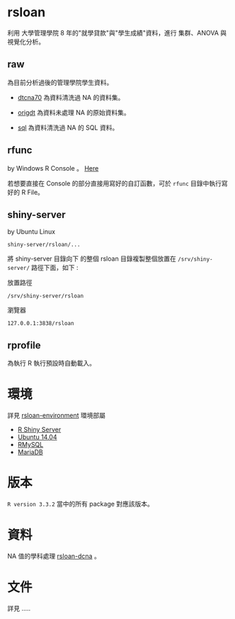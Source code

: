 # rsloan

利用 大學管理學院 8 年的"就學貸款"與"學生成績"資料，進行 集群、ANOVA 與視覺化分析。

## raw

為目前分析過後的管理學院學生資料。

- [dtcna70](https://github.com/kancheng/rsloan/tree/master/raw/dtcna70) 為資料清洗過 NA 的資料集。

- [origdt](https://github.com/kancheng/rsloan/tree/master/raw/origdt) 為資料未處理 NA 的原始資料集。

- [sql](https://github.com/kancheng/rsloan/tree/master/raw/sql) 為資料清洗過 NA 的 SQL 資料。


## rfunc

by Windows R Console 。 [Here](https://github.com/kancheng/rsloan/blob/master/man/rfunc.md)

若想要直接在 Console 的部分直接用寫好的自訂函數，可於 `rfunc` 目錄中執行寫好的 R File。


## shiny-server

by Ubuntu Linux

```
shiny-server/rsloan/...
``` 

將 shiny-server 目錄向下 的整個 rsloan 目錄複製整個放置在 `/srv/shiny-server/` 路徑下面，如下 :

放置路徑
```
/srv/shiny-server/rsloan
```

瀏覽器
```
127.0.0.1:3838/rsloan
```

## rprofile

為執行 R 執行預設時自動載入。

# 環境

詳見 [rsloan-environment](https://github.com/kancheng/rsloan-environment) 環境部屬

- [R Shiny Server](https://github.com/rstudio/shiny-server)
- [Ubuntu 14.04](https://en.wikipedia.org/wiki/Ubuntu_(operating_system))
- [RMySQL](https://github.com/rstats-db/RMySQL)
- [MariaDB](https://en.wikipedia.org/wiki/MariaDB)

# 版本

`R version 3.3.2` 當中的所有 package 對應該版本。

# 資料

NA 值的學科處理 [rsloan-dcna](https://github.com/kancheng/rsloan-dcna) 。

# 文件

詳見 .....
